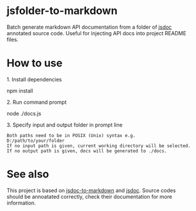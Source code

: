 # jsfolder-to-markdown

Batch generate markdown API documentation from a folder of [jsdoc](http://usejsdoc.org) annotated source code. Useful for injecting API docs into project README files.

# How to use
1\. Install dependencies

npm install

2\. Run command prompt

node ./docs.js

3\. Specify input and output folder in prompt line

```
Both paths need to be in POSIX (Unix) syntax e.g. D:/path/to/your/folder
If no input path is given, current working directory will be selected.
If no output path is given, docs will be generated to ./docs.
```

# See also
This project is based on [jsdoc-to-markdown](https://github.com/jsdoc2md/jsdoc-to-markdown) and [jsdoc](http://usejsdoc.org). Source codes should be annoatated correctly, check their documentation for more information. 
